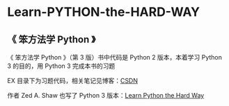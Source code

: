 # Learn-PYTHON-the-HARD-WAY
## 《 笨方法学 Python 》

《 笨方法学 Python 》（第 3 版）书中代码是 Python 2 版本，本着学习 Python 3 的目的，用 Python 3 完成本书的习题

EX 目录下为习题代码，相关笔记见博客：[CSDN](https://blog.csdn.net/yz19930510/article/details/80514045)

作者 Zed A. Shaw 也写了 Python 3 版本：[Learn Python the Hard Way](https://learnpythonthehardway.org/python3/)
